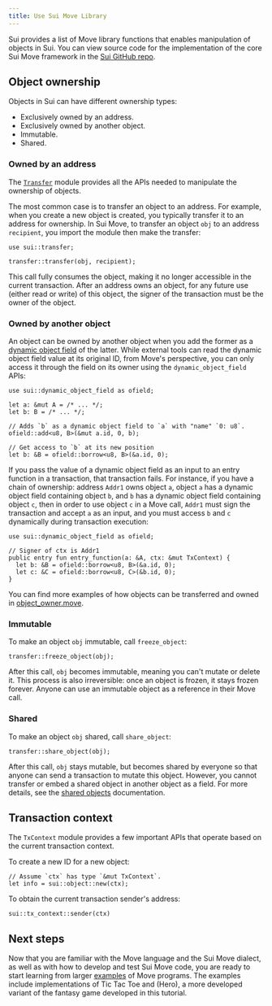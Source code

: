 ```yaml
---
title: Use Sui Move Library
---
```


Sui provides a list of Move library functions that enables manipulation of objects in Sui. You can view source code for the implementation of the core Sui Move framework in the [Sui GitHub repo](https://github.com/MystenLabs/sui/tree/main/crates/sui-framework/sources).

## Object ownership

Objects in Sui can have different ownership types:
- Exclusively owned by an address.
- Exclusively owned by another object.
- Immutable.
- Shared.

### Owned by an address

The [`Transfer`](https://github.com/MystenLabs/sui/blob/main/crates/sui-framework/sources/transfer.move) module provides all the APIs needed to manipulate the ownership of objects.

The most common case is to transfer an object to an address. For example, when you create a new object is created, you typically transfer it to an address for ownership. In Sui Move, to transfer an object `obj` to an address `recipient`, you import the module then make the transfer:

```move
use sui::transfer;

transfer::transfer(obj, recipient);
```

This call fully consumes the object, making it no longer accessible in the current transaction. After an address owns an object, for any future use (either read or write) of this object, the signer of the transaction must be the owner of the object.

### Owned by another object

An object can be owned by another object when you add the former as a [dynamic object field](../programming-with-objects/ch5-dynamic-fields.md) of the latter. While external tools can read the dynamic object field value at its original ID, from Move's perspective, you can only access it through the field on its owner using the `dynamic_object_field` APIs:

```move
use sui::dynamic_object_field as ofield;

let a: &mut A = /* ... */;
let b: B = /* ... */;

// Adds `b` as a dynamic object field to `a` with "name" `0: u8`.
ofield::add<u8, B>(&mut a.id, 0, b);

// Get access to `b` at its new position
let b: &B = ofield::borrow<u8, B>(&a.id, 0);
```

If you pass the value of a dynamic object field as an input to an entry function in a transaction, that transaction fails. For instance, if you have a chain of ownership: address `Addr1` owns object `a`, object `a` has a dynamic object field containing object `b`, and `b` has a dynamic object field containing object `c`, then in order to use object `c` in a Move call, `Addr1` must sign the transaction and accept `a` as an input, and you must access `b` and `c` dynamically during transaction execution:

```
use sui::dynamic_object_field as ofield;

// Signer of ctx is Addr1
public entry fun entry_function(a: &A, ctx: &mut TxContext) {
  let b: &B = ofield::borrow<u8, B>(&a.id, 0);
  let c: &C = ofield::borrow<u8, C>(&b.id, 0);
}
```

You can find more examples of how objects can be transferred and owned in
[object_owner.move](https://github.com/MystenLabs/sui/blob/main/crates/sui-core/src/unit_tests/data/object_owner/sources/object_owner.move).

### Immutable

To make an object `obj` immutable, call `freeze_object`:

```
transfer::freeze_object(obj);
```

After this call, `obj` becomes immutable, meaning you can't mutate or delete it. This process is also irreversible: once an object is frozen, it stays frozen forever. Anyone can use an immutable object as a reference in their Move call.

### Shared

To make an object `obj` shared, call `share_object`:

```
transfer::share_object(obj);
```

After this call, `obj` stays mutable, but becomes shared by everyone so that anyone can send a transaction to mutate this object. However, you cannot transfer or embed a shared object in another object as a field. For more details, see the [shared objects](../../learn/objects.md#shared) documentation.

## Transaction context

The `TxContext` module provides a few important APIs that operate based on the current transaction context.

To create a new ID for a new object:

```
// Assume `ctx` has type `&mut TxContext`.
let info = sui::object::new(ctx);
```

To obtain the current transaction sender's address:

```
sui::tx_context::sender(ctx)
```

## Next steps

Now that you are familiar with the Move language and the Sui Move dialect, as well as with how to develop and test Sui Move code, you are ready to start learning from larger
[examples](../../explore/examples.md) of Move programs. The examples include implementations of Tic Tac Toe and (Hero), a more
developed variant of the fantasy game developed in this tutorial.
